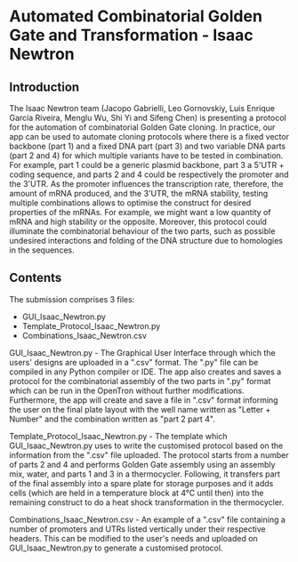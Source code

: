 # Automated Combinatorial Golden Gate and Transformation - Isaac Newtron

## Introduction
The Isaac Newtron team (Jacopo Gabrielli, Leo Gornovskiy, Luis Enrique García Riveira, Menglu Wu, Shi Yi and Sifeng Chen) is presenting a protocol for the automation of combinatorial Golden Gate cloning. In practice, our app can be used to automate cloning protocols where there is a fixed vector backbone (part 1) and a fixed DNA part (part 3) and two variable DNA parts (part 2 and 4) for which multiple variants have to be tested in combination. For example, part 1 could be a generic plasmid backbone, part 3 a 5'UTR + coding sequence, and parts 2 and 4 could be respectively the promoter and the 3'UTR. As the promoter influences the transcription rate, therefore, the amount of mRNA produced, and the 3'UTR, the mRNA stability, testing multiple combinations allows to optimise the construct for desired properties of the mRNAs. For example, we might want a low quantity of mRNA and high stability or the opposite. Moreover, this protocol could illuminate the combinatorial behaviour of the two parts, such as possible undesired interactions and folding of the DNA structure due to homologies in the sequences. 

## Contents
The submission comprises 3 files: 
- GUI_Isaac_Newtron.py
- Template_Protocol_Isaac_Newtron.py
- Combinations_Isaac_Newtron.csv

GUI_Isaac_Newtron.py - The Graphical User Interface through which the users' designs are uploaded in a ".csv" format. The ".py" file can be compiled in any Python compiler or IDE. The app also creates and saves a protocol for the combinatorial assembly of the two parts in ".py" format which can be run in the OpenTron without further modifications. Furthermore, the app will create and save a file in ".csv" format informing the user on the final plate layout with the well name written as "Letter + Number" and the combination written as "part 2 part 4".

Template_Protocol_Isaac_Newtron.py - The template which GUI_Isaac_Newtron.py uses to write the customised protocol based on the information from the ".csv" file uploaded. The protocol starts from a number of parts 2 and 4 and performs Golden Gate assembly using an assembly mix, water, and parts 1 and 3 in a thermocycler. Following, it transfers part of the final assembly into a spare plate for storage purposes and it adds cells (which are held in a temperature block at 4°C until then) into the remaining construct to do a heat shock transformation in the thermocycler. 

Combinations_Isaac_Newtron.csv - An example of a ".csv" file containing a number of promoters and UTRs listed vertically under their respective headers. This can be modified to the user's needs and uploaded on GUI_Isaac_Newtron.py to generate a customised protocol. 



